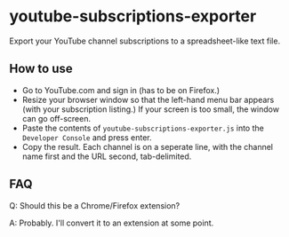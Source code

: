 # youtube-subscriptions-exporter
Export your YouTube channel subscriptions to a spreadsheet-like text file.

## How to use

- Go to YouTube.com and sign in (has to be on Firefox.)
- Resize your browser window so that the left-hand menu bar appears (with your subscription listing.) If your screen is too small, the window can go off-screen.
- Paste the contents of `youtube-subscriptions-exporter.js` into the `Developer Console` and press enter.
- Copy the result. Each channel is on a seperate line, with the channel name first and the URL second, tab-delimited.


## FAQ

Q: Should this be a Chrome/Firefox extension?

A: Probably. I'll convert it to an extension at some point.
